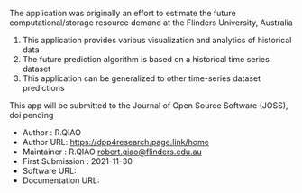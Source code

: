 The application was originally an effort to estimate the future computational/storage resource demand at the Flinders University, Australia 

1. This application provides various visualization and analytics of historical data
1. The future prediction algorithm is based on a historical time series dataset
1. This application can be generalized to other time-series dataset predictions

This app will be submitted to the Journal of Open Source Software (JOSS), doi pending

* Author : R.QIAO
* Author URL: https://dpp4research.page.link/home
* Maintainer : R.QIAO <robert.qiao@flinders.edu.au>
* First Submission : 2021-11-30
* Software URL: 
* Documentation URL: